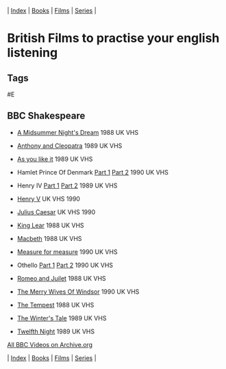 | [Index](README.md) | [Books](books.md) | [Films](films.md) | [Series](series.md) |

# British Films to practise your english listening

## Tags

#E

## BBC Shakespeare

- [A Midsummer Night's Dream](https://archive.org/details/bbc-shakespeare-a-midsummer-nights-dream-1988-uk-vhs) 1988 UK VHS

- [Anthony and Cleopatra](https://archive.org/details/bbc-shakespeare-antony-and-cleopatra-1989-uk-vhs) 1989 UK VHS

- [As you like it](https://archive.org/details/bbc-shakespeare-as-you-like-it-1989-uk-vhs) 1989 UK VHS

- Hamlet Prince Of Denmark [Part 1](https://archive.org/details/bbc-shakespeare-hamlet-prince-of-denmark-part-1-1990-uk-vhs) [Part 2](https://archive.org/details/bbc-shakespeare-hamlet-prince-of-denmark-part-2-1990-uk-vhs) 1990 UK VHS

- Henry IV [Part 1](https://archive.org/details/bbc-shakespeare-henry-iv-part-1-1989-uk-vhs) [Part 2](https://archive.org/details/bbc-shakespeare-henry-iv-part-2-1989-uk-vhs) 1989 UK VHS

- [Henry V](https://archive.org/details/bbc-shakespeare-henry-v-1990-uk-vhs) UK VHS 1990

- [Julius Caesar](https://archive.org/details/bbc-shakespeare-julius-ceaser-1990-uk-vhs) UK VHS 1990

- [King Lear](https://archive.org/details/bbc-shakespeare-king-lear-1988-uk-vhs) 1988 UK VHS

- [Macbeth](https://archive.org/details/bbc-shakespeare-macbeth-1988-uk-vhs) 1988 UK VHS

- [Measure for measure](https://archive.org/details/bbc-shakespeare-measure-for-measure-1990-uk-vhs) 1990 UK VHS

- Othello [Part 1](https://archive.org/details/bbc-shakespeare-othello-part-one-1990-uk-vhs) [Part 2](https://archive.org/details/bbc-shakespeare-othello-part-two-1990-uk-vhs) 1990 UK VHS

- [Romeo and Juilet](https://archive.org/details/bbc-shakespeare-romeo-and-juilet-1988-uk-vhs) 1988 UK VHS

- [The Merry Wives Of Windsor](https://archive.org/details/bbc-shakespeare-the-merry-wives-of-windsor-1990-uk-vhs) 1990 UK VHS

- [The Tempest](https://archive.org/details/bbc-shakespeare-the-tempest-1988-uk-vhs) 1988 UK VHS

- [The Winter's Tale](https://archive.org/details/bbc-shakespeare-the-winters-tale-1989-uk-vhs) 1989 UK VHS

- [Twelfth Night](https://archive.org/details/bbc-shakespeare-twelfth-night-1989-uk-vhs) 1989 UK VHS

[All BBC Videos on Archive.org](https://archive.org/search.php?query=creator%3A%22BBC+Video%22)


| [Index](README.md) | [Books](books.md) | [Films](films.md) | [Series](series.md) |